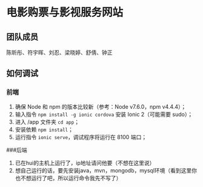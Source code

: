 # 电影购票与影视服务网站

## 团队成员

陈昕彤、符宇晖、刘忍、梁晓婷、舒倩、钟正

## 如何调试

### 前端

1. 确保 Node 和 npm 的版本比较新（参考：Node v7.6.0，npm v4.4.4）；
2. 输入指令 ```npm install -g ionic cordova``` 安装 Ionic 2（可能需要 sudo）；
3. 进入 /app 文件夹 ```cd app```；
4. 安装依赖 ```npm install```；
5. 运行指令 ```ionic serve```，调试程序将运行在 8100 端口；


###后端
1. 已在hui的主机上运行了，ip地址请问他要（不想在这里说）
2. 想自己运行的话，要先安装java，mvn，mongodb，mysql环境（看到这里你也不想运行了吧，所以运行命令我先不写了）
